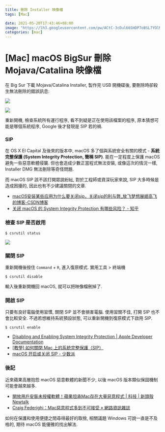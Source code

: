 ```yaml
---
title: 刪除 Installer 映像檔
tags: [Mac]

date: 2021-05-20T17:43:46+08:00
image: "https://lh3.googleusercontent.com/pw/ACtC-3cDul66SHDP7oBSL7YOlMBo-SJl26dxZ8JYRv_9BfehLRz0El7Af6HPSRaBXo50ExW2q4oiF4cHsBmeAxq9Jj3GOJQYd4hjQ_MJIQf16HDYM12QvcbkhLLvFYRVY290eKrzn6rOyfiH-kCCHtdB7efiYg=w800-no?authuser=0"
categories: [mac]
---
```


[Mac] macOS BigSur 刪除 Mojava/Catalina 映像檔
============================================

在 Big Sur 下載 Mojava/Catalina Installer, 製作完 USB 開機碟後,
要刪除時卻殺生無法刪除的錯誤訊息:

![](https://lh3.googleusercontent.com/pw/ACtC-3ffdLlnCmW8o_SFteTCsMZJFCM5U8C6j35XsaBaHm4_i3ZNyUAa61GW3VXCgW35L94wrKJfVcGFh4w1O0ceIFsr60TZS7U8olpgKwjmVGIB8pOMSmFVq9wuFrArEF20pCCTf59nUTe4udddaJ2XRUzDMQ=w800-no?authuser=0)

![](https://lh3.googleusercontent.com/pw/ACtC-3e7r1g01lsEkcBDvycuOuJeEF7TaggbT9zWFpu7DgIaXo9-no5EgP0Ww-kSNGmaYsRGqQjTUZnufaVLHg5aFyTS8QuFIZqQZ8WCtTT9UStricHnqQTmBN9xpk-owXWZAcbso_1IXK_V4KPZJEJxRmYYvA=w808-no?authuser=0)

重新開機, 檢查系統所有運行程序, 看不到疑是正在使用該檔案的程序,
原本猜想可能是哪個系統程序, Google 後才發現是 SIP 若的禍.


### SIP ###

在 OS X El Capital 及後來的版本中, macOS 多了個與系統安全有關的模式 - 
__系統完整保護 (System Integrity Protection, 簡稱 SIP)__.
能在一定程度上保護 macOS 避免一些惡意軟體侵襲.
但也會造成少數正當程式無法安裝, 
或像這次的情況一樣, Installer DMG 無法刪除等奇怪問題.

而 macOS SIP 該不該打開眾說紛紜, 對於工程師或資深玩家來說, 
SIP 大多時候是造成困擾的, 因此也有不少建議關閉的文章.

-   [macOS安装某些应用为什么要关闭sip，关闭sip的利与弊_放飞梦想展翅高飞的博客-CSDN博客](https://blog.csdn.net/qq_45036710/article/details/103696230)
-   [关闭 macOS 的 System Integrity Protection 有哪些风险？ - 知乎](https://www.zhihu.com/question/40239893)


### 檢查 SIP 是否啟用 ###

``` shell
$ csrutil status
```

![](https://lh3.googleusercontent.com/pw/ACtC-3cj8SH0sp2wLMQ64l1dVklfsRrqtRVxPcotYL4i5shNhKDT6jTjwVIRiDYajjNv8xtwFIx43uZCS7mbv-RNVtCgu3AxcTpdoiWusV0szYY_JaXGAg999OspdkMH9oFXoOy8gSN878uqBmhUGJ8XZilpag=w800-no?authuser=0)


### 關閉 SIP ###

重新開機後按住 `Command` + `R`, 進入復原模式.
實用工具 > 終端機

``` shell
$ csrutil disable
```

輸入後重新開機回 macOS, 就可以把映像檔刪掉了.


### 開啟 SIP ###

只要有良好電腦使用習慣, 關閉 SIP 並不會損害電腦. 
使用習關不佳, 打開 SIP 也不會比較安全.
不過若想維持系統預設狀態, 可以重新開機到復原模式下啟用 SIP.

``` shell
$ csrutil enable
```

-   [Disabling and Enabling System Integrity Protection | Apple Developer Documentation](https://developer.apple.com/documentation/security/disabling_and_enabling_system_integrity_protection)
-   [[教學] 如何關閉 Mac 上的系統完整保護（SIP）](https://www.fonepaw.hk/tutorials/disable-system-integrity-protection-mac.html)
-   [macOS 开启或关闭 SIP - 少数派](https://sspai.com/post/55066)


### 後記 ###

近來蘋果高層抱怨 macOS 惡意軟體的新聞不少, 以後 macOS 版本類似保固機制可能會越來越多.
-   [開放用戶安裝未授權軟體！蘋果坦承Mac存在大量惡意程式 | 科技 | 新頭殼 Newtalk](https://newtalk.tw/news/view/2021-05-20/576279) 
-   [Craig Federighi：Mac惡意程式多到不可接受 » 網路資訊雜誌](https://netmag.tw/2021/05/21/craig-federighi：mac惡意程式多到不可接受)

如何在保護和使用便捷之間尋得最好的取捨,
相關議題 Windows 可說一直是不及格的,
期待 macOS 能優雅的找出解法.
